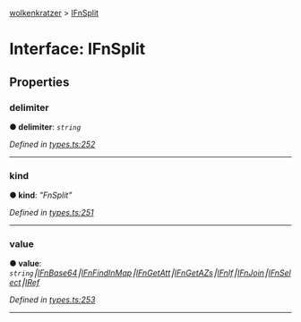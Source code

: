 [wolkenkratzer](../README.md) > [IFnSplit](../interfaces/ifnsplit.md)



# Interface: IFnSplit


## Properties
<a id="delimiter"></a>

###  delimiter

**●  delimiter**:  *`string`* 

*Defined in [types.ts:252](https://github.com/arminhammer/wolkenkratzer/blob/fe45d31/src/types.ts#L252)*





___

<a id="kind"></a>

###  kind

**●  kind**:  *"FnSplit"* 

*Defined in [types.ts:251](https://github.com/arminhammer/wolkenkratzer/blob/fe45d31/src/types.ts#L251)*





___

<a id="value"></a>

###  value

**●  value**:  *`string`⎮[IFnBase64](ifnbase64.md)⎮[IFnFindInMap](ifnfindinmap.md)⎮[IFnGetAtt](ifngetatt.md)⎮[IFnGetAZs](ifngetazs.md)⎮[IFnIf](ifnif.md)⎮[IFnJoin](ifnjoin.md)⎮[IFnSelect](ifnselect.md)⎮[IRef](iref.md)* 

*Defined in [types.ts:253](https://github.com/arminhammer/wolkenkratzer/blob/fe45d31/src/types.ts#L253)*





___


